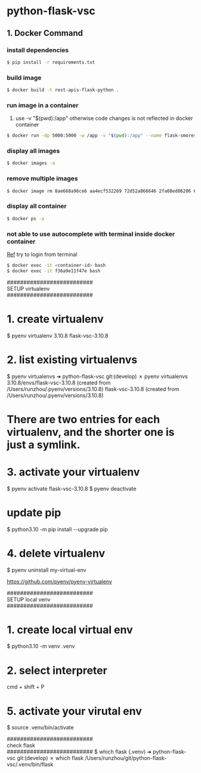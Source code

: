 # python-flask-vsc

## 1. Docker Command
### install dependencies
```bash
$ pip install -r requirements.txt
```
### build image
```bash
$ docker build -t rest-apis-flask-python .
```

### run image in a container
<!-- docker run --rm -d -p 127.0.0.1:5005:5000 --name flask-apis rest-apis-flask-python -->
1. use -v "$(pwd):/app" otherwise code changes is not reflected in docker container
```bash
$ docker run -dp 5000:5000 -w /app -v "$(pwd):/app" --name flask-smorest-api-rick rest-apis-flask-python
```

### display all images
```bash
$ docker images -a
```

### remove multiple images
```bash
$ docker image rm 8ae668a96ce6 aa4ecf532269 72d52a866646 2fa08ed06206 6840131c5619 7fb60d0ea30e 157095baba98
```

### display all container
```bash
$ docker ps -a 
```

### not able to use autocomplete with terminal inside docker container
[Ref](https://stackoverflow.com/questions/73013781/how-to-enable-autocomplete-when-connect-to-docker-container-through-cli)
try to login from terminal
```bash
$ docker exec -it <container-id> bash
$ docker exec -it f36a9e11f47e bash
```


##########################<br>
SETUP virtualenv<br>
##########################
# 1. create virtualenv
$ pyenv virtualenv 3.10.8 flask-vsc-3.10.8

# 2. list existing virtualenvs
$ pyenv virtualenvs
➜  python-flask-vsc git:(develop) ✗ pyenv virtualenvs
  3.10.8/envs/flask-vsc-3.10.8 (created from /Users/runzhou/.pyenv/versions/3.10.8)
  flask-vsc-3.10.8 (created from /Users/runzhou/.pyenv/versions/3.10.8)
#   There are two entries for each virtualenv, and the shorter one is just a symlink.


# 3. activate your virtualenv
$ pyenv activate flask-vsc-3.10.8
$ pyenv deactivate

# update pip
$ python3.10 -m pip install --upgrade pip


# 4. delete virtualenv
$ pyenv uninstall my-virtual-env


https://github.com/pyenv/pyenv-virtualenv

##########################<br>
SETUP local venv<br>
##########################
# 1. create local virtual env
$ python3.10 -m venv .venv

# 2. select interpreter
cmd + shift + P 

# 5. activate your virutal env
$ source .venv/bin/activate


##########################<br>
check flask<br>
##########################
$ which flask
(.venv) ➜  python-flask-vsc git:(develop) ✗ which flask
/Users/runzhou/git/python-flask-vsc/.venv/bin/flask